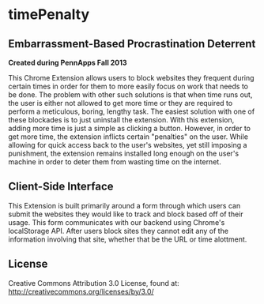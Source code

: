 # timePenalty
## Embarrassment-Based Procrastination Deterrent

**Created during PennApps Fall 2013**

This Chrome Extension allows users to block websites they frequent during certain times in order for them to more easily focus on work that needs to be done. The problem with other such solutions is that when time runs out, the user is either not allowed to get more time or they are required to perform a meticulous, boring, lengthy task. The easiest solution with one of these blockades is to just uninstall the extension. With this extension, adding more time is just a simple as clicking a button. However, in order to get more time, the extension inflicts certain "penalties" on the user. While allowing for quick access back to the user's websites, yet still imposing a punishment, the extension remains installed long enough on the user's machine in order to deter them from wasting time on the internet.

## Client-Side Interface

This Extension is built primarily around a form through which users can submit the websites they would like to track and block based off of their usage. This form communicates with our backend using Chrome's localStorage API. After users block sites they cannot edit any of the information involving that site, whether that be the URL or time alottment.

## License

Creative Commons Attribution 3.0 License, found at: <http://creativecommons.org/licenses/by/3.0/>
